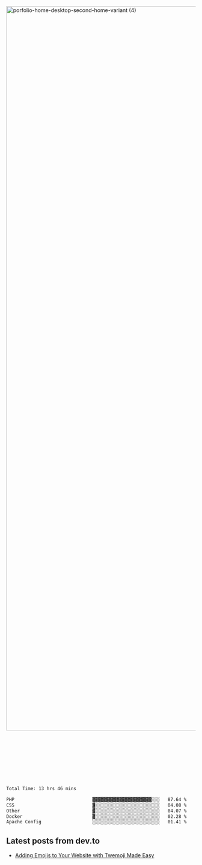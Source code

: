 <img width="1920" alt="porfolio-home-desktop-second-home-variant (4)" src="https://user-images.githubusercontent.com/44812120/231556360-1ee1d327-1a45-4bda-a93d-dd32a34149e4.png">
 
 
 
 
 
 <br><br><br><br><br><br><br>
<!--START_SECTION:waka-->

```txt
Total Time: 13 hrs 46 mins

PHP                             ▓▓▓▓▓▓▓▓▓▓▓▓▓▓▓▓▓▓▓▓▓▓░░░   87.64 %
CSS                             ▓░░░░░░░░░░░░░░░░░░░░░░░░   04.08 %
Other                           ▓░░░░░░░░░░░░░░░░░░░░░░░░   04.07 %
Docker                          ▓░░░░░░░░░░░░░░░░░░░░░░░░   02.28 %
Apache Config                   ░░░░░░░░░░░░░░░░░░░░░░░░░   01.41 %
```

<!--END_SECTION:waka-->

## Latest posts from dev.to
<!-- MEDIUM-STORY-LIST:START -->
- [Adding Emojis to Your Website with Twemoji Made Easy](https://dev.to/danielsebesta/adding-emojis-to-your-website-with-twemoji-made-easy-mc8)
<!-- MEDIUM-STORY-LIST:END -->

